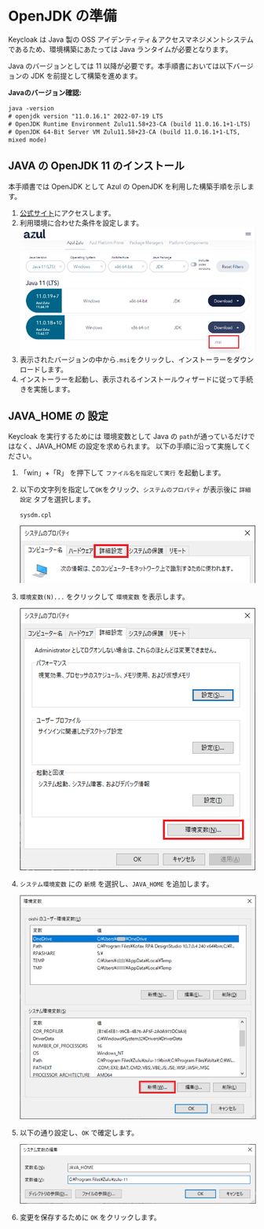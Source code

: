 # OpenJDK の準備

Keycloak は Java 製の OSS アイデンティティ＆アクセスマネジメントシステムであるため、環境構築にあたっては Java ランタイムが必要となります。

Java のバージョンとしては 11 以降が必要です。本手順書においては以下バージョンの JDK を前提として構築を進めます。

**Javaのバージョン確認:**
```
java -version
# openjdk version "11.0.16.1" 2022-07-19 LTS
# OpenJDK Runtime Environment Zulu11.58+23-CA (build 11.0.16.1+1-LTS)
# OpenJDK 64-Bit Server VM Zulu11.58+23-CA (build 11.0.16.1+1-LTS, mixed mode)
```

## JAVA の OpenJDK 11 のインストール

本手順書では OpenJDK として Azul の OpenJDK を利用した構築手順を示します。

1.  [公式サイト](https://www.azul.com/downloads/?package=jdk)にアクセスします。
2.  利用環境に合わせた条件を設定します。
    ![downloadopenjdk](image/prepare/downloadopenjdk.png)
3.  表示されたバージョンの中から`.msi`をクリックし、インストーラーをダウンロードします。
4.  インストーラーを起動し、表示されるインストールウィザードに従って手続きを実施します。

## JAVA_HOME の 設定

Keycloak を実行するためには 環境変数として Java の `path`が通っているだけではなく、JAVA_HOME の設定を求められます。
以下の手順に沿って実施してください。

1.  「win」+「R」 を押下して `ファイル名を指定して実行` を起動します。
2.  以下の文字列を指定して`OK`をクリック、`システムのプロパティ` が表示後に `詳細設定` タブを選択します。
    ```title="コピーして貼り付け"
    sysdm.cpl
    ```

    ![image](image/prepare/system-prop.png)

 3.  `環境変数(N)...` をクリックして `環境変数` を表示します。

	 ![image](image/prepare/env-value.png)

4.  `システム環境変数` にの `新規` を選択し、`JAVA_HOME` を追加します。

    ![image](image/prepare/env-value2.png)

5.  以下の通り設定し、`OK` で確定します。

    ![image](image/prepare/java-home.png)

6.  変更を保存するために `OK` をクリックします。
